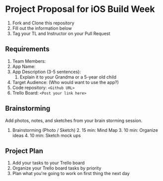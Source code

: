 # Project Proposal for iOS Build Week

1. Fork and Clone this repository
2. Fill out the information below
3. Tag your TL and Instructor on your Pull Request

## Requirements

1. Team Members:
2. App Name: 
3. App Description (3-5 sentences):
    1. Explain it to your Grandma or a 5-year old child
4. Target Audience: (Who would want to use the app?)
5. Code repository: `<Github URL>`
6. Trello Board: `<Post your link here>`

## Brainstorming

Add photos, notes, and sketches from your brain storming session. 

1. Brainstorming (Photo / Sketch)
	2. 15 min: Mind Map 
	3. 10 min: Organize ideas
	4. 10 min: Sketch mock ups 
  
## Project Plan
1. Add your tasks to your Trello board
2. Organize your Trello board tasks by priority
3. Plan what you're going to work on first thing the next day


